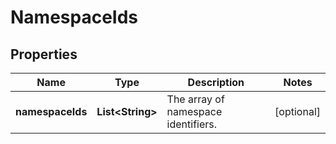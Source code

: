 

# NamespaceIds

## Properties

Name | Type | Description | Notes
------------ | ------------- | ------------- | -------------
**namespaceIds** | **List&lt;String&gt;** | The array of namespace identifiers. |  [optional]




